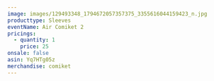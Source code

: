 ```yaml
---
image: images/129493348_1794672057357375_3355616044159423_n.jpg
producttype: Sleeves
eventName: Air Comiket 2
pricings:
  - quantity: 1
    price: 25
onsale: false
asin: Yq7HTg05z
merchandise: comiket
---
```


